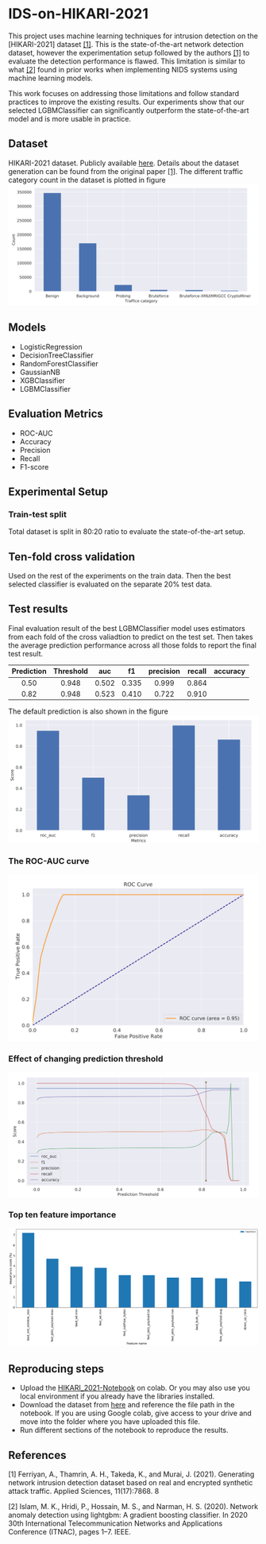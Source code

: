 # IDS-on-HIKARI-2021

This project uses machine learning techniques for intrusion detection on the [HIKARI-2021] dataset  [[1]](#Ferriyan). This is the state-of-the-art network detection dataset, however the experimentation setup followed by the authors [[1]](#Ferriyan) to evaluate the detection performance is flawed. This limitation is similar to what [[2]](#Islam) found in prior works when implementing NIDS systems using machine learning models.

This work focuses on addressing those limitations and follow standard practices to improve the existing results. Our experiments show that our selected LGBMClassifier can significantly outperform the state-of-the-art model and is more usable in practice.

## Dataset

HIKARI-2021 dataset. Publicly available [here](https://zenodo.org/record/6463389#.YmDNCoXMJPY). Details about the dataset generation can be found from the original paper [[1]](#Ferriyan). The different traffic category count in the dataset is plotted in figure ![traffic-category](figures/traffic-category-count.png)

## Models

* LogisticRegression
* DecisionTreeClassifier
* RandomForestClassifier
* GaussianNB
* XGBClassifier
* LGBMClassifier

## Evaluation Metrics

* ROC-AUC
* Accuracy
* Precision
* Recall
* F1-score

## Experimental Setup

### Train-test split

Total dataset is split in 80:20 ratio to evaluate the state-of-the-art setup.

## Ten-fold cross validation

Used on the rest of the experiments on the train data. Then the best selected classifier is evaluated on the separate 20% test data.

## Test results

Final evaluation result of the best LGBMClassifier model uses estimators from each fold of the cross valiadtion to predict on the test set. Then takes the average prediction performance across all those folds to report the final test result.

|Prediction | Threshold  | auc |  f1  | precision  | recall |  accuracy |
|:---:|:---:|:---:|:---:|:---:|:---:|:---:|
0.50 | 0.948| 0.502| 0.335| 0.999 |0.864
0.82 |0.948| 0.523| 0.410| 0.722| 0.910

The default prediction is also shown in the figure ![test-results](figures/test-result.png)

### The ROC-AUC curve

![roc-auc](figures/roc-auc-curve.png)

### Effect of changing prediction threshold

![changing-threshold](figures/threshold.png)

### Top ten feature importance

![importance](figures/feature_importance.png)

## Reproducing steps

* Upload the [HIKARI_2021-Notebook](HIKARI_2021.ipynb) on colab. Or you may also use you local environment if you already have the libraries installed.
* Download the dataset from [here](https://zenodo.org/record/6463389#.YmDNCoXMJPY) and reference the file path in the notebook. If you are using Google colab, give access to your drive and move into the folder where you have uploaded this file.
* Run different sections of the notebook to reproduce the results.

## References

<a id="Ferriyan"> [1] </a>
Ferriyan, A., Thamrin, A. H., Takeda, K., and Murai, J. (2021). Generating network intrusion detection
dataset based on real and encrypted synthetic attack traffic. Applied Sciences, 11(17):7868.
8

<a id="Islam"> [2] </a>
Islam, M. K., Hridi, P., Hossain, M. S., and Narman, H. S. (2020). Network anomaly detection using
lightgbm: A gradient boosting classifier. In 2020 30th International Telecommunication Networks
and Applications Conference (ITNAC), pages 1–7. IEEE.